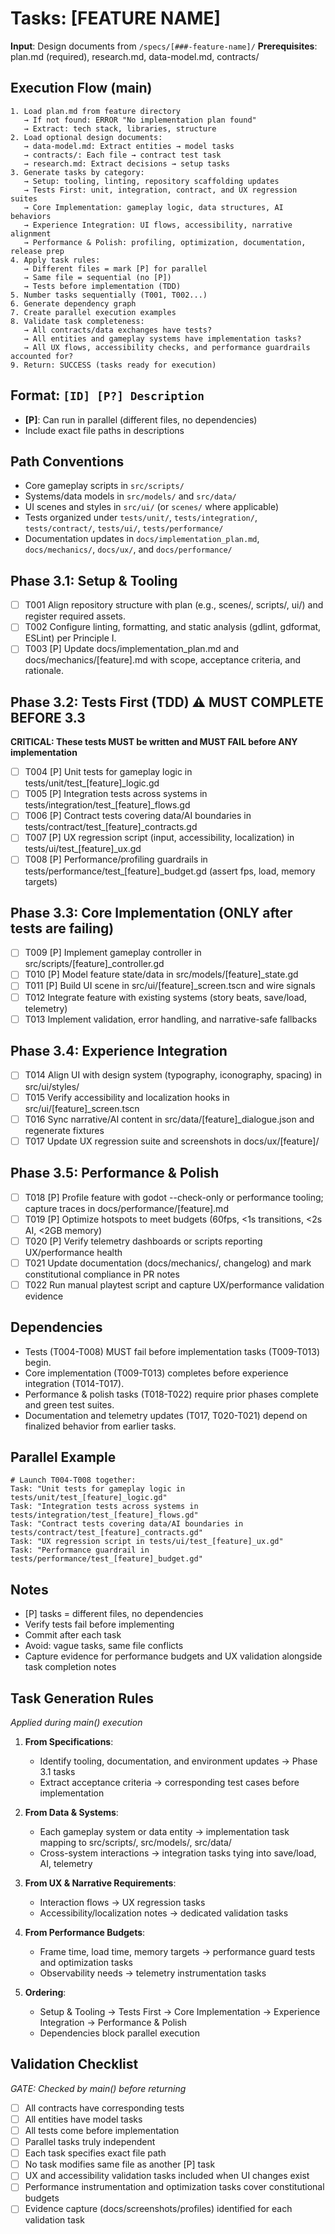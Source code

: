 # Tasks: [FEATURE NAME]

**Input**: Design documents from `/specs/[###-feature-name]/`
**Prerequisites**: plan.md (required), research.md, data-model.md, contracts/

## Execution Flow (main)
```
1. Load plan.md from feature directory
   → If not found: ERROR "No implementation plan found"
   → Extract: tech stack, libraries, structure
2. Load optional design documents:
   → data-model.md: Extract entities → model tasks
   → contracts/: Each file → contract test task
   → research.md: Extract decisions → setup tasks
3. Generate tasks by category:
   → Setup: tooling, linting, repository scaffolding updates
   → Tests First: unit, integration, contract, and UX regression suites
   → Core Implementation: gameplay logic, data structures, AI behaviors
   → Experience Integration: UI flows, accessibility, narrative alignment
   → Performance & Polish: profiling, optimization, documentation, release prep
4. Apply task rules:
   → Different files = mark [P] for parallel
   → Same file = sequential (no [P])
   → Tests before implementation (TDD)
5. Number tasks sequentially (T001, T002...)
6. Generate dependency graph
7. Create parallel execution examples
8. Validate task completeness:
   → All contracts/data exchanges have tests?
   → All entities and gameplay systems have implementation tasks?
   → All UX flows, accessibility checks, and performance guardrails accounted for?
9. Return: SUCCESS (tasks ready for execution)
```

## Format: `[ID] [P?] Description`
- **[P]**: Can run in parallel (different files, no dependencies)
- Include exact file paths in descriptions

## Path Conventions
- Core gameplay scripts in `src/scripts/`
- Systems/data models in `src/models/` and `src/data/`
- UI scenes and styles in `src/ui/` (or `scenes/` where applicable)
- Tests organized under `tests/unit/`, `tests/integration/`, `tests/contract/`, `tests/ui/`, `tests/performance/`
- Documentation updates in `docs/implementation_plan.md`, `docs/mechanics/`, `docs/ux/`, and `docs/performance/`

## Phase 3.1: Setup & Tooling
- [ ] T001 Align repository structure with plan (e.g., scenes/, scripts/, ui/) and register required assets.
- [ ] T002 Configure linting, formatting, and static analysis (gdlint, gdformat, ESLint) per Principle I.
- [ ] T003 [P] Update docs/implementation_plan.md and docs/mechanics/[feature].md with scope, acceptance criteria, and rationale.

## Phase 3.2: Tests First (TDD) ⚠️ MUST COMPLETE BEFORE 3.3
**CRITICAL: These tests MUST be written and MUST FAIL before ANY implementation**
- [ ] T004 [P] Unit tests for gameplay logic in tests/unit/test_[feature]_logic.gd
- [ ] T005 [P] Integration tests across systems in tests/integration/test_[feature]_flows.gd
- [ ] T006 [P] Contract tests covering data/AI boundaries in tests/contract/test_[feature]_contracts.gd
- [ ] T007 [P] UX regression script (input, accessibility, localization) in tests/ui/test_[feature]_ux.gd
- [ ] T008 [P] Performance/profiling guardrails in tests/performance/test_[feature]_budget.gd (assert fps, load, memory targets)

## Phase 3.3: Core Implementation (ONLY after tests are failing)
- [ ] T009 [P] Implement gameplay controller in src/scripts/[feature]_controller.gd
- [ ] T010 [P] Model feature state/data in src/models/[feature]_state.gd
- [ ] T011 [P] Build UI scene in src/ui/[feature]_screen.tscn and wire signals
- [ ] T012 Integrate feature with existing systems (story beats, save/load, telemetry)
- [ ] T013 Implement validation, error handling, and narrative-safe fallbacks

## Phase 3.4: Experience Integration
- [ ] T014 Align UI with design system (typography, iconography, spacing) in src/ui/styles/
- [ ] T015 Verify accessibility and localization hooks in src/ui/[feature]_screen.tscn
- [ ] T016 Sync narrative/AI content in src/data/[feature]_dialogue.json and regenerate fixtures
- [ ] T017 Update UX regression suite and screenshots in docs/ux/[feature]/

## Phase 3.5: Performance & Polish
- [ ] T018 [P] Profile feature with godot --check-only or performance tooling; capture traces in docs/performance/[feature].md
- [ ] T019 [P] Optimize hotspots to meet budgets (60fps, <1s transitions, <2s AI, <2GB memory)
- [ ] T020 [P] Verify telemetry dashboards or scripts reporting UX/performance health
- [ ] T021 Update documentation (docs/mechanics/, changelog) and mark constitutional compliance in PR notes
- [ ] T022 Run manual playtest script and capture UX/performance validation evidence

## Dependencies
- Tests (T004-T008) MUST fail before implementation tasks (T009-T013) begin.
- Core implementation (T009-T013) completes before experience integration (T014-T017).
- Performance & polish tasks (T018-T022) require prior phases complete and green test suites.
- Documentation and telemetry updates (T017, T020-T021) depend on finalized behavior from earlier tasks.

## Parallel Example
```
# Launch T004-T008 together:
Task: "Unit tests for gameplay logic in tests/unit/test_[feature]_logic.gd"
Task: "Integration tests across systems in tests/integration/test_[feature]_flows.gd"
Task: "Contract tests covering data/AI boundaries in tests/contract/test_[feature]_contracts.gd"
Task: "UX regression script in tests/ui/test_[feature]_ux.gd"
Task: "Performance guardrail in tests/performance/test_[feature]_budget.gd"
```

## Notes
- [P] tasks = different files, no dependencies
- Verify tests fail before implementing
- Commit after each task
- Avoid: vague tasks, same file conflicts
- Capture evidence for performance budgets and UX validation alongside task completion notes

## Task Generation Rules
*Applied during main() execution*

1. **From Specifications**:
   - Identify tooling, documentation, and environment updates → Phase 3.1 tasks
   - Extract acceptance criteria → corresponding test cases before implementation

2. **From Data & Systems**:
   - Each gameplay system or data entity → implementation task mapping to src/scripts/, src/models/, src/data/
   - Cross-system interactions → integration tasks tying into save/load, AI, telemetry

3. **From UX & Narrative Requirements**:
   - Interaction flows → UX regression tasks
   - Accessibility/localization notes → dedicated validation tasks

4. **From Performance Budgets**:
   - Frame time, load time, memory targets → performance guard tests and optimization tasks
   - Observability needs → telemetry instrumentation tasks

5. **Ordering**:
   - Setup & Tooling → Tests First → Core Implementation → Experience Integration → Performance & Polish
   - Dependencies block parallel execution

## Validation Checklist
*GATE: Checked by main() before returning*

- [ ] All contracts have corresponding tests
- [ ] All entities have model tasks
- [ ] All tests come before implementation
- [ ] Parallel tasks truly independent
- [ ] Each task specifies exact file path
- [ ] No task modifies same file as another [P] task
- [ ] UX and accessibility validation tasks included when UI changes exist
- [ ] Performance instrumentation and optimization tasks cover constitutional budgets
- [ ] Evidence capture (docs/screenshots/profiles) identified for each validation task
